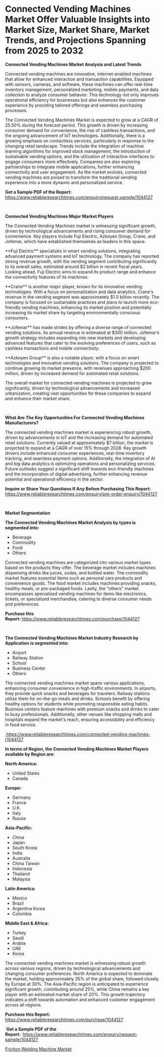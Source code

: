 <p><h1>Connected Vending Machines Market Offer Valuable Insights into Market Size, Market Share, Market Trends, and Projections Spanning from 2025 to 2032</h1></p><p><strong>Connected Vending Machines Market Analysis and Latest Trends</strong></p>
<p><p>Connected vending machines are innovative, internet-enabled machines that allow for enhanced interaction and transaction capabilities. Equipped with sensors, cameras, and software, these machines can offer real-time inventory management, personalized marketing, mobile payments, and data collection to analyze consumer behavior. This technology not only improves operational efficiency for businesses but also enhances the customer experience by providing tailored offerings and seamless purchasing processes.</p><p>The Connected Vending Machines Market is expected to grow at a CAGR of 25.50% during the forecast period. This growth is driven by increasing consumer demand for convenience, the rise of cashless transactions, and the ongoing advancement of IoT technologies. Additionally, there is a growing emphasis on contactless services, particularly in response to the changing retail landscape. Trends include the integration of machine learning algorithms for improved stock management, the introduction of sustainable vending options, and the utilization of interactive interfaces to engage consumers more effectively. Companies are also exploring partnerships to integrate mobile applications, further enhancing connectivity and user engagement. As the market evolves, connected vending machines are poised to transform the traditional vending experience into a more dynamic and personalized service.</p></p>
<p><strong>Get a Sample PDF of the Report:&nbsp;</strong> <a href="https://www.reliableresearchtimes.com/enquiry/request-sample/1044127?utm_campaign=2233&utm_medium=2&utm_source=Github&utm_content=ia&utm_term=08042025&utm_id=connected-vending-machines">https://www.reliableresearchtimes.com/enquiry/request-sample/1044127</a></p>
<p>&nbsp;</p>
<p><strong>Connected Vending Machines Major Market Players</strong></p>
<p><p>The Connected Vending Machines market is witnessing significant growth, driven by technological advancements and rising consumer demand for convenience. Key players include Fuji Electric, Azkoyen Group, Crane, and Jofemar, which have established themselves as leaders in this space.</p><p>**Fuji Electric** specializes in smart vending solutions, integrating advanced payment systems and IoT technology. The company has reported strong revenue growth, with the vending segment contributing significantly to its overall sales, estimated around $2 billion in recent fiscal years. Looking ahead, Fuji Electric aims to expand its product range and enhance the connectivity features of its machines.</p><p>**Crane** is another major player, known for its innovative vending technologies. With a focus on personalization and data analytics, Crane's revenue in the vending segment was approximately $1.5 billion recently. The company is focused on sustainable practices and plans to launch more eco-friendly vending machines, enhancing its market position and potentially increasing its market share by targeting environmentally conscious consumers.</p><p>**Jofemar** has made strides by offering a diverse range of connected vending solutions. Its annual revenue is estimated at $300 million. Jofemar’s growth strategy includes expanding into new markets and developing advanced features that cater to the evolving preferences of users, such as cashless transactions and mobile connectivity.</p><p>**Azkoyen Group** is also a notable player, with a focus on smart technologies and innovative vending solutions. The company is projected to continue growing its market presence, with revenues approaching $200 million, driven by increased demand for automated retail solutions.</p><p>The overall market for connected vending machines is projected to grow significantly, driven by technological advancements and increased urbanization, creating vast opportunities for these companies to expand and enhance their market share.</p></p>
<p>&nbsp;</p>
<p><strong>What Are The Key Opportunities For Connected Vending Machines Manufacturers?</strong></p>
<p><p>The connected vending machines market is experiencing robust growth, driven by advancements in IoT and the increasing demand for automated retail solutions. Currently valued at approximately $7 billion, the market is projected to expand at a CAGR of over 15% through 2028. Key growth drivers include enhanced consumer experiences, real-time inventory tracking, and seamless payment options. Additionally, the integration of AI and big data analytics is optimizing operations and personalizing services. Future outlooks suggest a significant shift towards eco-friendly machines and the incorporation of digital advertising, further enhancing revenue potential and operational efficiency in the sector.</p></p>
<p><strong>Inquire or Share Your Questions If Any Before Purchasing This Report:</strong> <a href="https://www.reliableresearchtimes.com/enquiry/pre-order-enquiry/1044127?utm_campaign=2233&utm_medium=2&utm_source=Github&utm_content=ia&utm_term=08042025&utm_id=connected-vending-machines">https://www.reliableresearchtimes.com/enquiry/pre-order-enquiry/1044127</a></p>
<p>&nbsp;</p>
<p><strong>Market Segmentation</strong></p>
<p><strong>The Connected Vending Machines Market Analysis by types is segmented into:</strong></p>
<p><ul><li>Beverage</li><li>Commodity</li><li>Food</li><li>Others</li></ul></p>
<p><p>Connected vending machines are categorized into various market types based on the products they offer. The beverage market includes machines dispensing drinks like juices, sodas, and bottled water. The commodity market features essential items such as personal care products and convenience goods. The food market includes machines providing snacks, healthy meals, or pre-packaged foods. Lastly, the "others" market encompasses specialized vending machines for items like electronics, tickets, or specialized merchandise, catering to diverse consumer needs and preferences.</p></p>
<p><strong>Purchase this Report:&nbsp;</strong><a href="https://www.reliableresearchtimes.com/purchase/1044127?utm_campaign=2233&utm_medium=2&utm_source=Github&utm_content=ia&utm_term=08042025&utm_id=connected-vending-machines">https://www.reliableresearchtimes.com/purchase/1044127</a></p>
<p>&nbsp;</p>
<p><strong>The Connected Vending Machines Market Industry Research by Application is segmented into:</strong></p>
<p><ul><li>Airport</li><li>Railway Station</li><li>School</li><li>Business Center</li><li>Others</li></ul></p>
<p><p>The connected vending machines market spans various applications, enhancing consumer convenience in high-traffic environments. In airports, they provide quick snacks and beverages for travelers. Railway stations utilize them for on-the-go meals and drinks. Schools benefit by offering healthy options for students while promoting responsible eating habits. Business centers feature machines with premium snacks and drinks to cater to busy professionals. Additionally, other venues like shopping malls and hospitals expand the market's reach, ensuring accessibility and efficiency in food service.</p></p>
<p><a href="https://www.reliableresearchtimes.com/connected-vending-machines-r1044127?utm_campaign=2233&utm_medium=2&utm_source=Github&utm_content=ia&utm_term=08042025&utm_id=connected-vending-machines">&nbsp;https://www.reliableresearchtimes.com/connected-vending-machines-r1044127</a></p>
<p><strong>In terms of Region, the Connected Vending Machines Market Players available by Region are:</strong></p>
<p>
    <p> <strong> North America: </strong>
        <ul>
            <li>United States</li>
            <li>Canada</li>
        </ul>
        </p> 
    <p> <strong> Europe: </strong>
        <ul>
            <li>Germany</li>
            <li>France</li>
            <li>U.K.</li>
            <li>Italy</li>
            <li>Russia</li>
        </ul>
        </p> 
    <p> <strong> Asia-Pacific: </strong>
        <ul>
            <li>China</li>
            <li>Japan</li>
            <li>South Korea</li>
            <li>India</li>
            <li>Australia</li>
            <li>China Taiwan</li>
            <li>Indonesia</li>
            <li>Thailand</li>
            <li>Malaysia</li>
        </ul>
        </p> 
    <p> <strong> Latin America: </strong>
        <ul>
            <li>Mexico</li>
            <li>Brazil</li>
            <li>Argentina Korea</li>
            <li>Colombia</li>
        </ul>
        </p> 
    <p> <strong> Middle East & Africa: </strong>
        <ul>
            <li>Turkey</li>
            <li>Saudi</li>
            <li>Arabia</li>
            <li>UAE</li>
            <li>Korea</li>
        </ul>
    </p>
    </p>
<p><p>The connected vending machines market is witnessing robust growth across various regions, driven by technological advancements and changing consumer preferences. North America is expected to dominate the market, holding approximately 35% of the global share, followed closely by Europe at 30%. The Asia-Pacific region is anticipated to experience significant growth, contributing around 25%, while China remains a key player with an estimated market share of 20%. This growth trajectory indicates a shift towards automation and enhanced customer engagement across all regions.</p></p>
<p><strong>Purchase this Report: </strong><a href="https://www.reliableresearchtimes.com/purchase/1044127?utm_campaign=2233&utm_medium=2&utm_source=Github&utm_content=ia&utm_term=08042025&utm_id=connected-vending-machines">https://www.reliableresearchtimes.com/purchase/1044127</a></p>
<p>&nbsp;<strong>Get a Sample PDF of the Report:&nbsp;&nbsp;</strong><a href="https://www.reliableresearchtimes.com/enquiry/request-sample/1044127?utm_campaign=2233&utm_medium=2&utm_source=Github&utm_content=ia&utm_term=08042025&utm_id=connected-vending-machines">https://www.reliableresearchtimes.com/enquiry/request-sample/1044127</a></p>
<p><strong></strong></p>
<p><p><a href="https://github.com/NarcisoFerry/Market-Research-Report-List-2/blob/main/friction-welding-machine-market.md?utm_campaign=2233&utm_medium=2&utm_source=Github&utm_content=ia&utm_term=08042025&utm_id=connected-vending-machines">Friction Welding Machine Market</a></p></p>